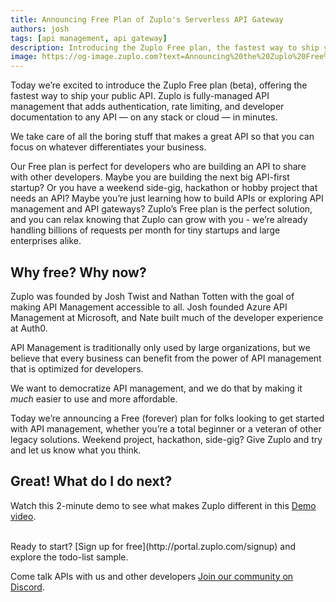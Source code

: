 ```yaml
---
title: Announcing Free Plan of Zuplo's Serverless API Gateway
authors: josh
tags: [api management, api gateway]
description: Introducing the Zuplo Free plan, the fastest way to ship your public API. Our Free plan is perfect for developers who are building an API to share with other developers.
image: https://og-image.zuplo.com?text=Announcing%20the%20Zuplo%20Free%20Plan%20beta
---
```


Today we’re excited to introduce the Zuplo Free plan (beta), offering the fastest way to ship your public API. Zuplo is fully-managed API management that adds authentication, rate limiting, and developer documentation to any API — on any stack or cloud — in minutes.

We take care of all the boring stuff that makes a great API so that you can focus on whatever differentiates your business.

Our Free plan is perfect for developers who are building an API to share with other developers. Maybe you are building the next big API-first startup? Or you have a weekend side-gig, hackathon or hobby project that needs an API? Maybe you’re just learning how to build APIs or exploring API management and API gateways? Zuplo’s Free plan is the perfect solution, and you can relax knowing that Zuplo can grow with you - we’re already handling billions of requests per month for tiny startups and large enterprises alike.

## Why free? Why now?

Zuplo was founded by Josh Twist and Nathan Totten with the goal of making API Management accessible to all. Josh founded Azure API Management at Microsoft, and Nate built much of the developer experience at Auth0.

API Management is traditionally only used by large organizations, but we believe that every business can benefit from the power of API management that is optimized for developers.

We want to democratize API management, and we do that by making it _much_ easier to use and more affordable.

Today we’re announcing a Free (forever) plan for folks looking to get started with API management, whether you’re a total beginner or a veteran of other legacy solutions. Weekend project, hackathon, side-gig? Give Zuplo and try and let us know what you think.

## Great! What do I do next?

Watch this 2-minute demo to see what makes Zuplo different in this [Demo video](https://youtu.be/FMvGJ3dC74M).

<YouTubeVideo url="https://www.youtube-nocookie.com/embed/FMvGJ3dC74M" />

<br/>
Ready to start? [Sign up for free](http://portal.zuplo.com/signup) and explore the todo-list sample.

Come talk APIs with us and other developers [Join our community on Discord](https://discord.gg/8QbEjr2MgZ).
